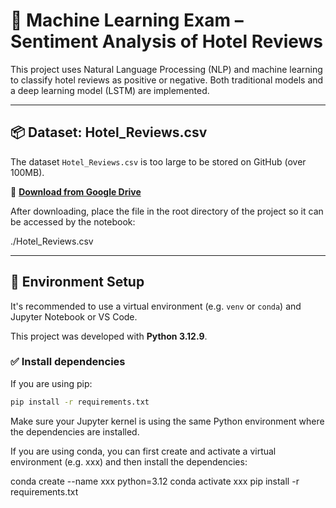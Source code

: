 # 🧠 Machine Learning Exam – Sentiment Analysis of Hotel Reviews

This project uses Natural Language Processing (NLP) and machine learning to classify hotel reviews as positive or negative. Both traditional models and a deep learning model (LSTM) are implemented.

---

## 📦 Dataset: Hotel_Reviews.csv

The dataset `Hotel_Reviews.csv` is too large to be stored on GitHub (over 100MB).

🔗 **[Download from Google Drive](https://drive.google.com/file/d/1Z14B8GhMH8D2kXPhcEHKexL_2UhbWjOj/view?usp=drive_link)**

After downloading, place the file in the root directory of the project so it can be accessed by the notebook:

./Hotel_Reviews.csv

---

## 🔧 Environment Setup

It's recommended to use a virtual environment (e.g. `venv` or `conda`) and Jupyter Notebook or VS Code.

This project was developed with **Python 3.12.9**.

### ✅ Install dependencies

If you are using pip:

```bash
pip install -r requirements.txt

```

Make sure your Jupyter kernel is using the same Python environment where the dependencies are installed.

If you are using conda, you can first create and activate a virtual environment (e.g. xxx) and then install the dependencies:

conda create --name xxx python=3.12
conda activate xxx
pip install -r requirements.txt
